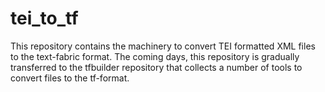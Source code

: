 # tei_to_tf
This repository contains the machinery to convert TEI formatted XML files to the text-fabric format. The coming days, this repository is gradually transferred to the tfbuilder repository that collects a number of tools to convert files to the tf-format.
